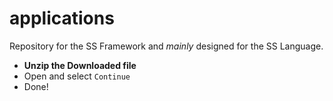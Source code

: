 # applications
Repository for the SS Framework and *mainly* designed for the SS Language.
- **Unzip the Downloaded file**
- Open and select ` Continue `
- Done!

